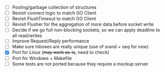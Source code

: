 
- [ ] Pooling/garbage collection of structures
- [ ] Revisit connect logic to match GO Client
- [ ] Revisit FlushTimeout to match GO Client
- [ ] Revisit Flusher for the aggregation of more data before socket write
- [ ] Decide if we go full non-blocking sockets, so we can apply deadline to all read/writes
- [ ] Improve Request/Reply performance
- [ ] Make sure Inboxes are really unique (use of srand + seq for now)
- [x] Port for Linux (~~may work as-is~~, need to check)
- [ ] Port for Windows + Makefile
- [ ] Some tests are not ported because they require a mockup server
